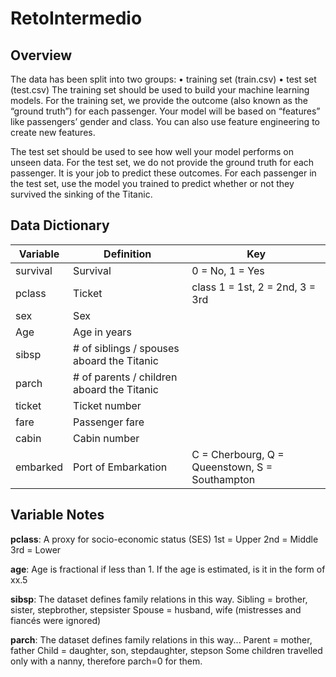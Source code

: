 # RetoIntermedio


## Overview
The data has been split into two groups:
•	training set (train.csv)
•	test set (test.csv)
The training set should be used to build your machine learning models. For the training set, we provide the outcome (also known as the “ground truth”) for each passenger. Your model will be based on “features” like passengers’ gender and class. You can also use feature engineering to create new features.

The test set should be used to see how well your model performs on unseen data. For the test set, we do not provide the ground truth for each passenger. It is your job to predict these outcomes. For each passenger in the test set, use the model you trained to predict whether or not they survived the sinking of the Titanic.


## Data Dictionary
| Variable | Definition          |	Key                                           |
| -------- | ------------------- | -----------------------------------------------
|survival  | Survival	           | 0 = No, 1 = Yes                                |
|pclass	   | Ticket              |class	1 = 1st, 2 = 2nd, 3 = 3rd                 |
|sex       | Sex	                                                                |
|Age	     | Age in years	                                                        |
|sibsp	   | # of siblings / spouses aboard the Titanic	                          |
|parch	   | # of parents / children aboard the Titanic	                          |
|ticket	   | Ticket number	                                                      |
|fare	     | Passenger fare	                                                      |
|cabin	   | Cabin number	                                                        |
|embarked	 | Port of Embarkation |C = Cherbourg, Q = Queenstown, S = Southampton  |


## Variable Notes
**pclass**: A proxy for socio-economic status (SES)
1st = Upper
2nd = Middle
3rd = Lower

**age**: Age is fractional if less than 1. If the age is estimated, is it in the form of xx.5

**sibsp**: The dataset defines family relations in this way.
Sibling = brother, sister, stepbrother, stepsister
Spouse = husband, wife (mistresses and fiancés were ignored)

**parch**: The dataset defines family relations in this way...
Parent = mother, father
Child = daughter, son, stepdaughter, stepson
Some children travelled only with a nanny, therefore parch=0 for them.
